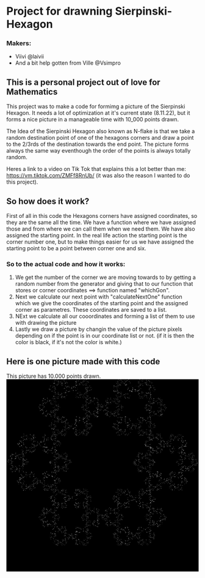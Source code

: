 # Project for drawning Sierpinski-Hexagon

### Makers:
* Viivi @laivii
* And a bit help gotten from Ville @Vsimpro

## This is a personal project out of love for Mathematics

This project was to make a code for formimg a picture of the Sierpinski Hexagon.
It needs a lot of optimization at it's current state (8.11.22), but it forms a nice picture in a manageable time with 10_000 points drawn.

The Idea of the Sierpinski Hexagon also known as N-flake is that we take a random destination point of one of the hexagons corners and draw a point to the 2/3rds of the destination towards the end point. The picture forms always the same way eventhough the order of the points is always totally random. 

Heres a link to a video on Tik Tok that explains this a lot better than me: https://vm.tiktok.com/ZMFf8RnUb/ (it was also the reason I wanted to do this project).

## So how does it work?

First of all in this code the Hexagons corners have assigned coordinates, so they are the same all the time. We have a function where we have assigned those and from where we can call them when we need them. We have also assigned the starting point. In the real life action the starting point is the corner number one, but to make things easier for us we have assigned the starting point to be a point between corner one and six.

### So to the actual code and how it works:
1.  We get the number of the corner we are moving towards to by getting a random number from the generator and giving that to our function that stores or corner coordinates ==> function named "whichGon".
2.  Next we calculate our next point with "calculateNextOne" function which we give the coordinates of the starting point and the assigned corner as parametres. These coordinates are saved to a list.
3.  NExt we calculate all our cooordinates and forming a list of them to use with drawing the picture
4.  Lastly we draw a picture by changin the value of the picture pixels depending on if the point is in our coordinate list or not. (if it is then the color is black, if it's not the color is white.)

## Here is one picture made with this code
This picture has 10.000 points drawn.
![alt text](https://github.com/laivii/Sierpinski/blob/main/Python/Pictures/sierpinski10_000_black.png?raw=true)
